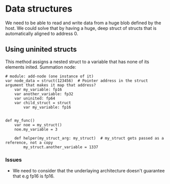 # Data structures
We need to be able to read and write data from a huge blob defined by the host.
We could solve that by having a huge, deep struct of structs that is automatically aligned to address 0.

## Using uninited structs
This method assigns a nested struct to a variable that has none of its elements inited.
Summation node: 
```
# module: add-node (one instance of it)
var node_data = struct(123456)  # Pointer address in the struct argument that makes it map that address?  
    var my_variable: fp16
    var another_variable: fp32
    var uninited: fp64
    var child_struct = struct
        var my_variable: fp16


def my_func()
    var noe = my_struct()
    noe.my_variable = 3
    
    def helper(my_struct_arg: my_struct)  # my_struct gets passed as a reference, not a copy
        my_struct.another_variable = 1337
```

### Issues
* We need to consider that the underlaying architecture doesn't guarantee that e.g fp16 is fp16.

